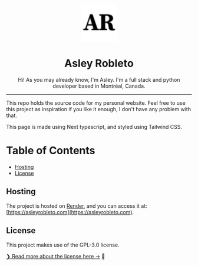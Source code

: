 <div align="center">
    <img src='./public/images/favicon.svg' width='100'>
    <h1>Asley Robleto</h1>
    <p>Hi! As you may already know, I'm Asley. I'm a full stack and python developer based in Montréal, Canada.</p>
</div>

<hr>

This repo holds the source code for my personal website. Feel free to use this project as inspiration if you like it enough, I don't have any problem with that.

This page is made using Next typescript, and styled using Tailwind CSS.

<h1>Table of Contents</h1>

- [Hosting](#hosting)
- [License](#license)

## Hosting

The project is hosted on [Render](https://render.com), and you can access it at: [https://asleyrobleto.com](https://asleyrobleto.com).

## License

This project makes use of the GPL-3.0 license.

[❯ Read more about the license here →](LICENSE) 🔏

